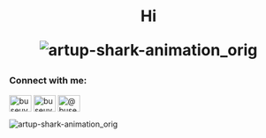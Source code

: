 <h1 align="center">Hi

 


![artup-shark-animation_orig](https://i.giphy.com/media/v1.Y2lkPTc5MGI3NjExMWJ3Njh2eWtoZnA5a2w1YmFjaXF3cXY3OHExczR0d3VqcmMxY3hwaSZlcD12MV9pbnRlcm5hbF9naWZfYnlfaWQmY3Q9Zw/fUpVxgPx4VEfXWNh4K/giphy-downsized-large.gif)



<h3 align="left">Connect with me:</h3>
<p align="left">
<a href="https://twitter.com/buseuys_" target="blank"><img align="center" src="https://raw.githubusercontent.com/rahuldkjain/github-profile-readme-generator/master/src/images/icons/Social/twitter.svg" alt="buseuys_" height="30" width="40" /></a>
<a href="https://linkedin.com/in/buseuysaler" target="blank"><img align="center" src="https://raw.githubusercontent.com/rahuldkjain/github-profile-readme-generator/master/src/images/icons/Social/linked-in-alt.svg" alt="buseuysaler" height="30" width="40" /></a>
<a href="https://medium.com/@buseuys" target="blank"><img align="center" src="https://raw.githubusercontent.com/rahuldkjain/github-profile-readme-generator/master/src/images/icons/Social/medium.svg" alt="@buseuys" height="30" width="40" /></a>
</p>



![artup-shark-animation_orig](https://featuredcreature.com/wp-content/uploads/2012/11/tumblr_lxwvjoYZok1qm6msjo1_500.gif)





